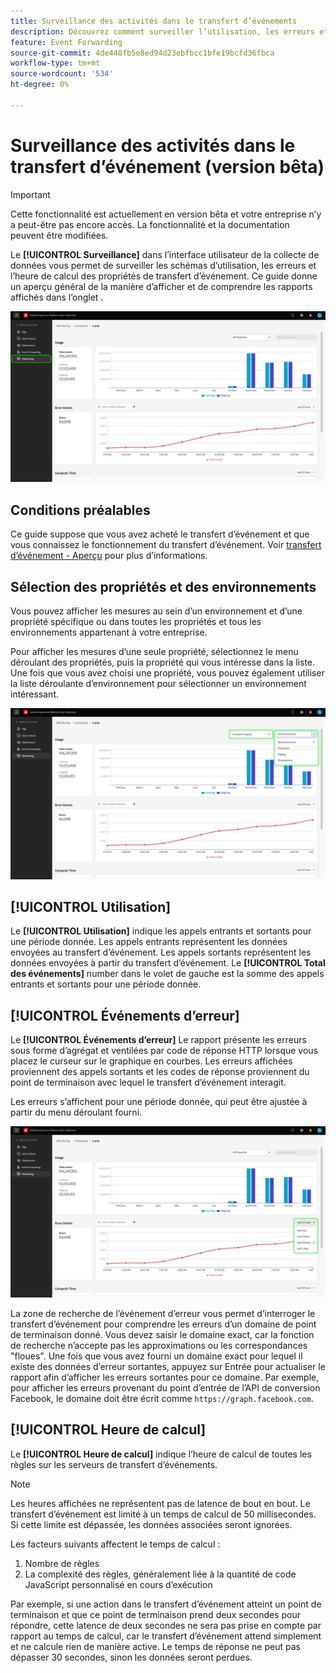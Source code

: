 ```yaml
---
title: Surveillance des activités dans le transfert d’événements
description: Découvrez comment surveiller l’utilisation, les erreurs et calculer la durée dans vos propriétés de transfert d’événement.
feature: Event Forwarding
source-git-commit: 4de448fb5e8ed94d23ebfbcc1bfe19bcfd36fbca
workflow-type: tm+mt
source-wordcount: '534'
ht-degree: 0%

---
```


# Surveillance des activités dans le transfert d’événement (version bêta)

>[!IMPORTANT]
>
>Cette fonctionnalité est actuellement en version bêta et votre entreprise n’y a peut-être pas encore accès. La fonctionnalité et la documentation peuvent être modifiées.

Le **[!UICONTROL Surveillance]** dans l’interface utilisateur de la collecte de données vous permet de surveiller les schémas d’utilisation, les erreurs et l’heure de calcul des propriétés de transfert d’événement. Ce guide donne un aperçu général de la manière d’afficher et de comprendre les rapports affichés dans l’onglet .

![Image montrant l’onglet de surveillance dans l’interface utilisateur de la collecte de données](../../images/ui/event-forwarding/monitoring/monitoring-tab.png)

## Conditions préalables

Ce guide suppose que vous avez acheté le transfert d’événement et que vous connaissez le fonctionnement du transfert d’événement. Voir [transfert d’événement - Aperçu](./overview.md) pour plus d’informations.

## Sélection des propriétés et des environnements

Vous pouvez afficher les mesures au sein d’un environnement et d’une propriété spécifique ou dans toutes les propriétés et tous les environnements appartenant à votre entreprise.

Pour afficher les mesures d’une seule propriété, sélectionnez le menu déroulant des propriétés, puis la propriété qui vous intéresse dans la liste. Une fois que vous avez choisi une propriété, vous pouvez également utiliser la liste déroulante d’environnement pour sélectionner un environnement intéressant.

![Image présentant les menus déroulants de l’environnement des propriétés dans l’interface utilisateur](../../images/ui/event-forwarding/monitoring/property-environment.png)

## [!UICONTROL Utilisation]

Le **[!UICONTROL Utilisation]** indique les appels entrants et sortants pour une période donnée. Les appels entrants représentent les données envoyées au transfert d’événement. Les appels sortants représentent les données envoyées à partir du transfert d’événement. Le **[!UICONTROL Total des événements]** number dans le volet de gauche est la somme des appels entrants et sortants pour une période donnée.

## [!UICONTROL Événements d’erreur]

Le **[!UICONTROL Événements d’erreur]** Le rapport présente les erreurs sous forme d’agrégat et ventilées par code de réponse HTTP lorsque vous placez le curseur sur le graphique en courbes. Les erreurs affichées proviennent des appels sortants et les codes de réponse proviennent du point de terminaison avec lequel le transfert d’événement interagit.

Les erreurs s’affichent pour une période donnée, qui peut être ajustée à partir du menu déroulant fourni.

![Image montrant le menu déroulant de la période pour le rapport Événements d’erreur](../../images/ui/event-forwarding/monitoring/error-time.png)

La zone de recherche de l’événement d’erreur vous permet d’interroger le transfert d’événement pour comprendre les erreurs d’un domaine de point de terminaison donné. Vous devez saisir le domaine exact, car la fonction de recherche n’accepte pas les approximations ou les correspondances &quot;floues&quot;. Une fois que vous avez fourni un domaine exact pour lequel il existe des données d’erreur sortantes, appuyez sur Entrée pour actualiser le rapport afin d’afficher les erreurs sortantes pour ce domaine. Par exemple, pour afficher les erreurs provenant du point d’entrée de l’API de conversion Facebook, le domaine doit être écrit comme `https://graph.facebook.com`.

## [!UICONTROL Heure de calcul]

Le **[!UICONTROL Heure de calcul]** indique l’heure de calcul de toutes les règles sur les serveurs de transfert d’événements.

>[!NOTE]
>
>Les heures affichées ne représentent pas de latence de bout en bout. Le transfert d’événement est limité à un temps de calcul de 50 millisecondes. Si cette limite est dépassée, les données associées seront ignorées.

Les facteurs suivants affectent le temps de calcul :

1. Nombre de règles
2. La complexité des règles, généralement liée à la quantité de code JavaScript personnalisé en cours d’exécution

Par exemple, si une action dans le transfert d’événement atteint un point de terminaison et que ce point de terminaison prend deux secondes pour répondre, cette latence de deux secondes ne sera pas prise en compte par rapport au temps de calcul, car le transfert d’événement attend simplement et ne calcule rien de manière active. Le temps de réponse ne peut pas dépasser 30 secondes, sinon les données seront perdues.
